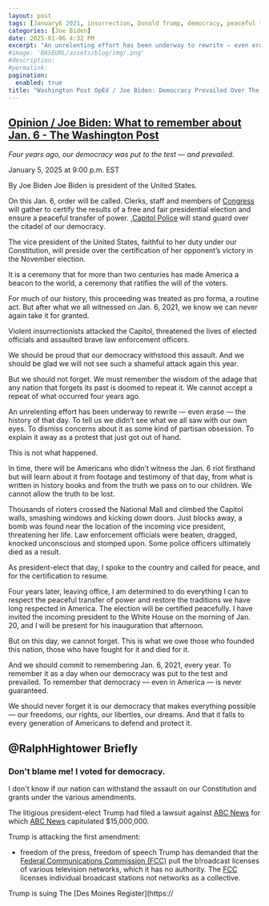 ```yaml
---
layout: post
tags: [January6 2021, insurrection, Donald Trump, democracy, peaceful transfer of power, politics]
categories: [Joe Biden]
date: 2025-01-06 4:32 PM
excerpt: "An unrelenting effort has been underway to rewrite — even erase — the history of that day. To tell us we didn’t see what we all saw with our own eyes. To dismiss concerns about it as some kind of partisan obsession. To explain it away as a protest that just got out of hand."
#image: 'BASEURL/assets/blog/img/.png'
#description:
#permalink:
pagination: 
  enabled: true
title: "Washington Post OpEd / Joe Biden: Democracy Prevailed Over The January 6, 2021 Insurrectionists"
---
```



## [Opinion / Joe Biden: What to remember about Jan. 6 - The Washington Post](https://www.washingtonpost.com/opinions/2025/01/05/president-biden-jan-6-democracy/)

*Four years ago, our democracy was put to the test — and prevailed.*

January 5, 2025 at 9:00 p.m. EST

By Joe Biden
Joe Biden is president of the United States.

On this Jan. 6, order will be called. Clerks, staff and members of [Congress](https://www.congress.gov/) will gather to certify the results of a free and fair presidential election and ensure a peaceful transfer of power. ,[Capitol Police](https://www.uscp.gov/) will stand guard over the citadel of our democracy.

The vice president of the United States, faithful to her duty under our Constitution, will preside over the certification of her opponent’s victory in the November election.

It is a ceremony that for more than two centuries has made America a beacon to the world, a ceremony that ratifies the will of the voters.

For much of our history, this proceeding was treated as pro forma, a routine act. But after what we all witnessed on Jan. 6, 2021, we know we can never again take it for granted.

Violent insurrectionists attacked the Capitol, threatened the lives of elected officials and assaulted brave law enforcement officers.

We should be proud that our democracy withstood this assault. And we should be glad we will not see such a shameful attack again this year.

But we should not forget. We must remember the wisdom of the adage that any nation that forgets its past is doomed to repeat it. We cannot accept a repeat of what occurred four years ago.

An unrelenting effort has been underway to rewrite — even erase — the history of that day. To tell us we didn’t see what we all saw with our own eyes. To dismiss concerns about it as some kind of partisan obsession. To explain it away as a protest that just got out of hand.

This is not what happened.

In time, there will be Americans who didn’t witness the Jan. 6 riot firsthand but will learn about it from footage and testimony of that day, from what is written in history books and from the truth we pass on to our children. We cannot allow the truth to be lost.

Thousands of rioters crossed the National Mall and climbed the Capitol walls, smashing windows and kicking down doors. Just blocks away, a bomb was found near the location of the incoming vice president, threatening her life. Law enforcement officials were beaten, dragged, knocked unconscious and stomped upon. Some police officers ultimately died as a result.

As president-elect that day, I spoke to the country and called for peace, and for the certification to resume.

Four years later, leaving office, I am determined to do everything I can to respect the peaceful transfer of power and restore the traditions we have long respected in America. The election will be certified peacefully. I have invited the incoming president to the White House on the morning of Jan. 20, and I will be present for his inauguration that afternoon.

But on this day, we cannot forget. This is what we owe those who founded this nation, those who have fought for it and died for it.

And we should commit to remembering Jan. 6, 2021, every year. To remember it as a day when our democracy was put to the test and prevailed. To remember that democracy — even in America — is never guaranteed.

We should never forget it is our democracy that makes everything possible — our freedoms, our rights, our liberties, our dreams. And that it falls to every generation of Americans to defend and protect it.

## @RalphHightower Briefly 

### Don't blame me! I voted for democracy. 

I don't know if our nation can withstand the assault on our Constitution and grants under the various amendments.

The litigious president-elect Trump had filed a lawsuit against [ABC News](https://abcnews.go.com/) for which [ABC News](https://abcnews.go.com/) capitulated $15,000,000.

Trump is attacking the first amendment:
- freedom of the press, freedom of speech 
Trump has demanded that the [Federal Communications Commission (FCC)](https://www.fcc.gov/) pull the b!roadcast licenses of various television networks, which it has no authority. The [FCC](https://www.fcc.gov/) licenses individual broadcast stations not networks as a collective.

Trump is suing The [Des Moines Register](https://
